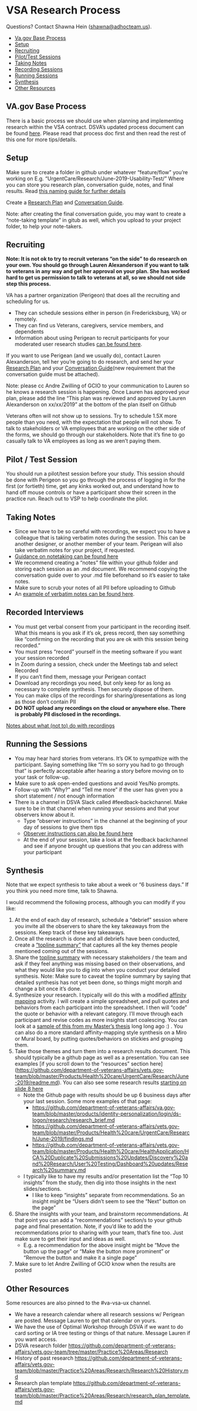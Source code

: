 # VSA Research Process
Questions? Contact Shawna Hein (shawna@adhocteam.us).

- [Va.gov Base Process](#process)
- [Setup](#setup)
- [Recruiting](#recruiting)
- [Pilot/Test Sessions](#pilot-sessions)
- [Taking Notes](#taking-notes)
- [Recording Sessions](#recording)
- [Running Sessions](#running-sessions)
- [Synthesis](#synthesis)
- [Other Resources](#resources)

## <a id="process"></a>VA.gov Base Process
There is a basic process we should use when planning and implementing research within the VSA contract.  DSVA’s updated process document can be found [here](https://github.com/department-of-veterans-affairs/vets.gov-team/blob/master/Practice%20Areas/Research/June2019_updated_research_process.md). Please read that process doc first and then read the rest of this one for more tips/details.

## <a id="setup"></a>Setup
Make sure to create a folder in github under whatever “feature/flow” you’re working on E.g. “UrgentCare/Research/June-2019-Usability-Test/”  Where you can store you research plan, conversation guide, notes, and final results.  Read [this naming guide for further details](https://github.com/department-of-veterans-affairs/va.gov-team/blob/master/platform/working-with-vsp/onboarding/repo-guidelines.md)

Create a [Research Plan](https://github.com/department-of-veterans-affairs/vets.gov-team/blob/master/Practice%20Areas/Research/research_plan_template.md) and [Conversation Guide](https://github.com/department-of-veterans-affairs/vets.gov-team/blob/master/Practice%20Areas/Research/Request%20or%20Do%20Research/Planning%20and%20Process%20Management/Conversation-guide-template.md).

Note: after creating the final conversation guide, you may want to create a “note-taking template” in gitub as well, which you upload to your project folder, to help your note-takers.   

## <a id="recruiting"></a>Recruiting
**Note: It is not ok to try to recruit veterans “on the side” to do research on your own. You should go through Lauren Alexanderson if you want to talk to veterans in any way and get her approval on your plan.  She has worked hard to get us permission to talk to veterans at all, so we should not side step this process.**

VA has a partner organization (Perigeon) that does all the recruiting and scheduling for us. 
* They can schedule sessions either in person (in Fredericksburg, VA) or remotely. 
* They can find us Veterans, caregivers, service members, and dependents
* Information about using Perigean to recruit participants for your moderated user research studies [can be found here](https://github.com/department-of-veterans-affairs/vets.gov-team/blob/master/Practice%20Areas/Research/Request%20or%20Do%20Research/PRA%20and%20Recruiting/perigean-recruiting-guidance.md).

If you want to use Perigean (and we usually do), contact Lauren Alexanderson, tell her you’re going to do research, and send her your [Research Plan](https://github.com/department-of-veterans-affairs/vets.gov-team/blob/master/Practice%20Areas/Research/research_plan_template.md) and your [Conversation Guide](https://github.com/department-of-veterans-affairs/vets.gov-team/blob/master/Practice%20Areas/Research/Request%20or%20Do%20Research/Planning%20and%20Process%20Management/Conversation-guide-template.md)(new requirement that the conversation guide must be attached). 

Note: please cc Andre Zwilling of GCIO to your communication to Lauren so he knows a research session is happening.
Once Lauren has approved your plan, please add the line “This plan was reviewed and approved by Lauren Alexanderson on xx/xx/2019” at the bottom of the plan itself on Github

Veterans often will not show up to sessions. Try to schedule 1.5X more people than you need, with the expectation that people will not show.
To talk to stakeholders or VA employees that are working on the other side of the forms, we should go through our stakeholders.  Note that it’s fine to go casually talk to VA employees as long as we aren’t paying them.  

## <a id="pilot-sessions"></a> Pilot / Test Session
You should run a pilot/test session before your study. This session should be done with Perigeon so you go through the process of logging in for the first (or fortieth) time, get any kinks worked out, and understand how to hand off mouse controls or have a participant show their screen in the practice run.  Reach out to VSP to help coordinate the pilot.

## <a id="taking-notes"></a> Taking Notes
* Since we have to be so careful with recordings, we expect you to have a colleague that is taking verbatim notes during the session. This can be another designer, or another member of your team. Perigean will also take verbatim notes for your project, if requested.
* [Guidance on notetaking can be found here](https://github.com/department-of-veterans-affairs/vets.gov-team/blob/master/Practice%20Areas/Research/Request%20or%20Do%20Research/Scheduling%20and%20Running%20Sessions/How-to-take-session-notes.md)
* We recommend creating a “notes” file within your github folder and storing each session as an .md document.  We recommend copying the conversation guide over to your .md file beforehand  so it’s easier to take notes.
* Make sure to scrub your notes of all PII before uploading to Github
* An [example of verbatim notes can be found here](https://github.com/department-of-veterans-affairs/va.gov-team/blob/master/products/caregivers/research/discovery-aug-2019/notes/px.md).

## <a id="recording"></a>Recorded Interviews
* You must get verbal consent from your participant in the recording itself. What this means is you ask if it’s ok, press record, then say something like “confirming on the recording that you are ok with this session being recorded.”
* You must press “record” yourself in the meeting software if you want your session recorded
* In Zoom during a session, check under the Meetings tab and select Recorded
* If you can’t find them, message your Perigean contact
* Download any recordings you need, but only keep for as long as necessary to complete synthesis. Then securely dispose of them.
* You can make clips of the recordings for sharing/presentations as long as those don’t contain PII
* **DO NOT upload any recordings on the cloud or anywhere else. There is probably PII disclosed in the recordings.**   

[Notes about what (not to) do with recordings](https://github.com/department-of-veterans-affairs/vets.gov-team/blob/master/Practice%20Areas/Research/Request%20or%20Do%20Research/Synthesis/what-to-do-with-recordings.md) 

## <a id="running-sessions"></a>Running the Sessions
* You may hear hard stories from veterans.  It’s OK to sympathize with the participant. Saying something like “I’m so sorry you had to go through that” is perfectly acceptable after hearing a story before moving on to your task or follow-up.
* Make sure to ask open-ended questions and avoid Yes/No prompts. 
* Follow-up with “Why?” and “Tell me more” if the user has given you a short statement / not enough information
* There is a channel in DSVA Slack called #feedback-backchannel.  Make sure to be in that channel when running your sessions and that your observers know about it.
   * Type “observer instructions” in the channel at the beginning of your day of sessions to give them tips
   * [Observer instructions can also be found here](https://github.com/department-of-veterans-affairs/vets.gov-team/blob/master/Practice%20Areas/Research/Request%20or%20Do%20Research/Scheduling%20and%20Running%20Sessions/howto-observer-instructions.md)
   * At the end of your session, take a look at the feedback backchannel and see if anyone brought up questions that you can address with your participant

## <a id="synthesis"></a>Synthesis
Note that we expect synthesis to take about a week or “6 business days.”  If you think you need more time, talk to Shawna.  

I would recommend the following process, although you can modify if you like:
1. At the end of each day of research, schedule a “debrief” session where you invite all the observers to share the key takeaways from the sessions. Keep track of these key takeaways.
2. Once all the research is done and all debriefs have been conducted, create a [“topline summary”](https://portigal.com/reading-ahead-topline-summary/) that captures all the key themes people mentioned coming out of the sessions.
3. Share the [topline summary](https://portigal.com/reading-ahead-topline-summary/) with necessary stakeholders / the team and ask if they feel anything was missing based on their observations, and what they would like you to dig into when you conduct your detailed synthesis.
Note: Make sure to caveat the topline summary by saying that detailed synthesis has not yet been done, so things might morph and change a bit once it’s done.
4. Synthesize your research. I typically will do this with a modified [affinity mapping](https://generalassemb.ly/design/user-experience-design/affinity-mapping) activity.  I will create a simple spreadsheet, and pull quotes and behaviors from each participant into the spreadsheet. I then will “code” the quote or behavior with a relevant category.  I’ll move through each participant and revise codes as more insights start coalescing. You can look at a [sample of this from my Master’s thesis](https://docs.google.com/spreadsheets/d/1ngx67-7vvVPeIZYgjX8pTP8w0aEED6I1lz_wJY6wR5Q/edit#gid=210944681) long long ago :) . You can also do a more standard affinity-mapping style synthesis on a Miro or Mural board, by putting quotes/behaviors on stickies and grouping them.
5. Take those themes and turn them into a research results document. This should typically be a github page as well as a presentation. You can see examples [if you scroll down to the “resources” section here] (https://github.com/department-of-veterans-affairs/vets.gov-team/blob/master/Products/Health%20care/UrgentCare/Research/June-2019/readme.md).  You can also see some research results [starting on slide 8 here](https://docs.google.com/presentation/d/1aaKDRSu_pPFCxQKoP0cXeHifkmCgZHlm-ZvtgwW5SsQ/edit)
   * Note the Github page with results should be up 6 business days after your last session.  Some more examples of that page:
      * https://github.com/department-of-veterans-affairs/va.gov-team/blob/master/products/identity-personalization/login/ds-logon/research/research_brief.md
      * https://github.com/department-of-veterans-affairs/vets.gov-team/blob/master/Products/Health%20care/UrgentCare/Research/June-2019/findings.md
      * https://github.com/department-of-veterans-affairs/vets.gov-team/blob/master/Products/Health%20care/HealthApplication/HCA%20Duplicate%20Submissions%20Updates/Discovery%20and%20Research/User%20Testing/Dashboard%20updates/Research%20summary.md
   * I typically like to have my results and/or presentation list the “Top 10 insights” from the study, then dig into those insights in the next slides/sections.  
      * I like to keep “insights” separate from recommendations. So an insight might be “Users didn’t seem to see the “Next” button on the page”
6. Share the insights with your team, and brainstorm recommendations. At that point you can add a “recommendations” section/s to your github page and final presentation. Note, if you’d like to add the recommendations prior to sharing with your team, that’s fine too. Just make sure to get their input and ideas as well.
   * E.g. a recommendation for the above insight might be “Move the button up the page” or “Make the button more prominent” or “Remove the button and make it a single page”
7. Make sure to let Andre Zwilling of GCIO know when the results are posted 

## <a id="resources"></a>Other Resources
Some resources are also pinned to the #va-vsa-ux channel.
* We have a research calendar where all research sessions w/ Perigean are posted. Message Lauren to get that calendar on yours.
* We have the use of Optimal Workshop through DSVA if we want to do card sorting or IA tree testing or things of that nature. Message Lauren if you want access.
* DSVA research folder https://github.com/department-of-veterans-affairs/vets.gov-team/tree/master/Practice%20Areas/Research
* History of past research https://github.com/department-of-veterans-affairs/vets.gov-team/blob/master/Practice%20Areas/Research/Research%20History.md
* Research plan template https://github.com/department-of-veterans-affairs/vets.gov-team/blob/master/Practice%20Areas/Research/research_plan_template.md
